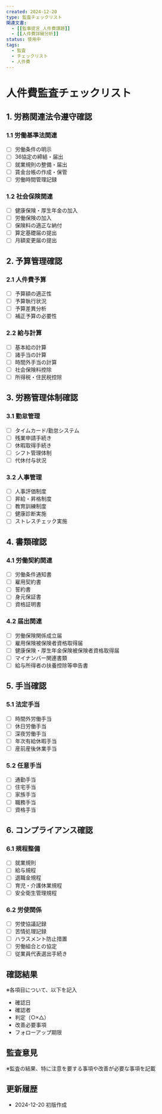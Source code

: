 ```yaml
---
created: 2024-12-20
type: 監査チェックリスト
関連文書: 
  - [[監事提言_人件費課題]]
  - [[人件費詳細分析]]
status: 使用中
tags:
  - 監査
  - チェックリスト
  - 人件費
---
```


# 人件費監査チェックリスト

## 1. 労務関連法令遵守確認
### 1.1 労働基準法関連
- [ ] 労働条件の明示
- [ ] 36協定の締結・届出
- [ ] 就業規則の整備・届出
- [ ] 賃金台帳の作成・保管
- [ ] 労働時間管理記録

### 1.2 社会保険関連
- [ ] 健康保険・厚生年金の加入
- [ ] 労働保険の加入
- [ ] 保険料の適正な納付
- [ ] 算定基礎届の提出
- [ ] 月額変更届の提出

## 2. 予算管理確認
### 2.1 人件費予算
- [ ] 予算額の適正性
- [ ] 予算執行状況
- [ ] 予算差異分析
- [ ] 補正予算の必要性

### 2.2 給与計算
- [ ] 基本給の計算
- [ ] 諸手当の計算
- [ ] 時間外手当の計算
- [ ] 社会保険料控除
- [ ] 所得税・住民税控除

## 3. 労務管理体制確認
### 3.1 勤怠管理
- [ ] タイムカード/勤怠システム
- [ ] 残業申請手続き
- [ ] 休暇取得手続き
- [ ] シフト管理体制
- [ ] 代休付与状況

### 3.2 人事管理
- [ ] 人事評価制度
- [ ] 昇給・昇格制度
- [ ] 教育訓練制度
- [ ] 健康診断実施
- [ ] ストレスチェック実施

## 4. 書類確認
### 4.1 労働契約関連
- [ ] 労働条件通知書
- [ ] 雇用契約書
- [ ] 誓約書
- [ ] 身元保証書
- [ ] 資格証明書

### 4.2 届出関連
- [ ] 労働保険関係成立届
- [ ] 雇用保険被保険者資格取得届
- [ ] 健康保険・厚生年金保険被保険者資格取得届
- [ ] マイナンバー関連書類
- [ ] 給与所得者の扶養控除等申告書

## 5. 手当確認
### 5.1 法定手当
- [ ] 時間外労働手当
- [ ] 休日労働手当
- [ ] 深夜労働手当
- [ ] 年次有給休暇手当
- [ ] 産前産後休業手当

### 5.2 任意手当
- [ ] 通勤手当
- [ ] 住宅手当
- [ ] 家族手当
- [ ] 職務手当
- [ ] 資格手当

## 6. コンプライアンス確認
### 6.1 規程整備
- [ ] 就業規則
- [ ] 給与規程
- [ ] 退職金規程
- [ ] 育児・介護休業規程
- [ ] 安全衛生管理規程

### 6.2 労使関係
- [ ] 労使協議記録
- [ ] 苦情処理記録
- [ ] ハラスメント防止措置
- [ ] 労働組合との協定
- [ ] 従業員代表選出手続き

## 確認結果
※各項目について、以下を記入
- 確認日
- 確認者
- 判定（○×△）
- 改善必要事項
- フォローアップ期限

## 監査意見
※監査の結果、特に注意を要する事項や改善が必要な事項を記載

## 更新履歴
- 2024-12-20 初版作成